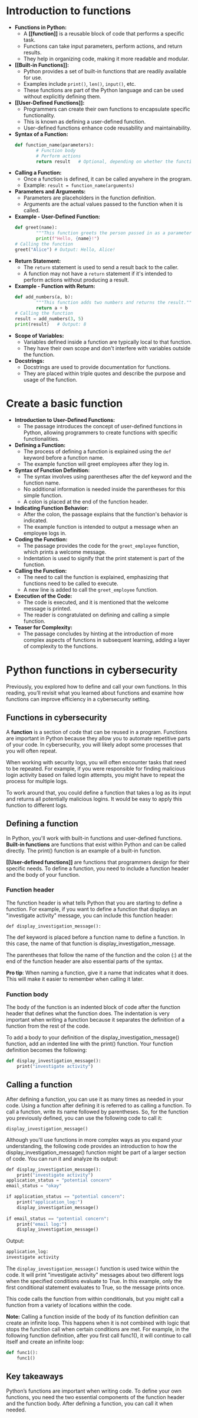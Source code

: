 # Introduction to functions

- **Functions in Python:**
	- A **[[function]]** is a reusable block of code that performs a specific task.
	- Functions can take input parameters, perform actions, and return results.
	- They help in organizing code, making it more readable and modular.
- **[[Built-in Functions]]:**
	- Python provides a set of built-in functions that are readily available for use.
	- Examples include `print()`, `len()`, `input()`, etc.
	- These functions are part of the Python language and can be used without explicitly defining them.
- **[[User-Defined Functions]]:**
	- Programmers can create their own functions to encapsulate specific functionality.
	- This is known as defining a user-defined function.
	- User-defined functions enhance code reusability and maintainability.
- **Syntax of a Function:**
	```python
	def function_name(parameters):
			# Function body
			# Perform actions
			return result	# Optional, depending on whether the function should return a value
	```
- **Calling a Function:**
	- Once a function is defined, it can be called anywhere in the program.
	- Example: `result = function_name(arguments)`
- **Parameters and Arguments:**
	- Parameters are placeholders in the function definition.
	- Arguments are the actual values passed to the function when it is called.
- **Example - User-Defined Function:**
	```python
	def greet(name):
			"""This function greets the person passed in as a parameter."""
			print(f"Hello, {name}!")
	# Calling the function
	greet("Alice") # Output: Hello, Alice!
	```
- **Return Statement:**
	- The `return` statement is used to send a result back to the caller.
	- A function may not have a `return` statement if it's intended to perform actions without producing a result.
- **Example - Function with Return:**
	```python
	def add_numbers(a, b):
			"""This function adds two numbers and returns the result."""
			return a + b
	# Calling the function
	result = add_numbers(3, 5)
	print(result)	# Output: 8
	```
- **Scope of Variables:**
	- Variables defined inside a function are typically local to that function.
	- They have their own scope and don't interfere with variables outside the function.
- **Docstrings:**
	- Docstrings are used to provide documentation for functions.
	- They are placed within triple quotes and describe the purpose and usage of the function.

# Create a basic function

- **Introduction to User-Defined Functions:**
	- The passage introduces the concept of user-defined functions in Python, allowing programmers to create functions with specific functionalities.
- **Defining a Function:**
	- The process of defining a function is explained using the `def` keyword before a function name.
	- The example function will greet employees after they log in.
- **Syntax of Function Definition:**
	- The syntax involves using parentheses after the def keyword and the function name.
	- No additional information is needed inside the parentheses for this simple function.
	- A colon is placed at the end of the function header.
- **Indicating Function Behavior:**
	- After the colon, the passage explains that the function's behavior is indicated.
	- The example function is intended to output a message when an employee logs in.
- **Coding the Function:**
	- The passage provides the code for the `greet_employee` function, which prints a welcome message.
	- Indentation is used to signify that the print statement is part of the function.
- **Calling the Function:**
	- The need to call the function is explained, emphasizing that functions need to be called to execute.
	- A new line is added to call the `greet_employee` function.
- **Execution of the Code:**
	- The code is executed, and it is mentioned that the welcome message is printed.
	- The reader is congratulated on defining and calling a simple function.
- **Teaser for Complexity:**
	- The passage concludes by hinting at the introduction of more complex aspects of functions in subsequent learning, adding a layer of complexity to the functions.

# Python functions in cybersecurity

Previously, you explored how to define and call your own functions. In this reading, you’ll revisit what you learned about functions and examine how functions can improve efficiency in a cybersecurity setting.

## Functions in cybersecurity

A **function** is a section of code that can be reused in a program. Functions are important in Python because they allow you to automate repetitive parts of your code. In cybersecurity, you will likely adopt some processes that you will often repeat.

When working with security logs, you will often encounter tasks that need to be repeated. For example, if you were responsible for finding malicious login activity based on failed login attempts, you might have to repeat the process for multiple logs.

To work around that, you could define a function that takes a log as its input and returns all potentially malicious logins. It would be easy to apply this function to different logs.

## Defining a function

In Python, you'll work with built-in functions and user-defined functions. **Built-in functions** are functions that exist within Python and can be called directly. The print() function is an example of a built-in function.

**[[User-defined functions]]** are functions that programmers design for their specific needs. To define a function, you need to include a function header and the body of your function.

### **Function header**

The function header is what tells Python that you are starting to define a function. For example, if you want to define a function that displays an "investigate activity" message, you can include this function header:

`def display_investigation_message():`

The def keyword is placed before a function name to define a function. In this case, the name of that function is display_investigation_message. 

The parentheses that follow the name of the function and the colon (:) at the end of the function header are also essential parts of the syntax.

**Pro tip**: When naming a function, give it a name that indicates what it does. This will make it easier to remember when calling it later.

### **Function body**

The body of the function is an indented block of code after the function header that defines what the function does. The indentation is very important when writing a function because it separates the definition of a function from the rest of the code.

To add a body to your definition of the display_investigation_message() function, add an indented line with the print() function. Your function definition becomes the following:

```python
def display_investigation_message():
    print("investigate activity")
```

## Calling a function

After defining a function, you can use it as many times as needed in your code. Using a function after defining it is referred to as calling a function. To call a function, write its name followed by parentheses. So, for the function you previously defined, you can use the following code to call it:

`display_investigation_message()`

Although you'll use functions in more complex ways as you expand your understanding, the following code provides an introduction to how the display_investigation_message() function might be part of a larger section of code. You can run it and analyze its output:

```python
def display_investigation_message():
    print("investigate activity")
application_status = "potential concern"
email_status = "okay"

if application_status == "potential concern":
    print("application_log:")
    display_investigation_message()
    
if email_status == "potential concern":
    print("email log:")
    display_investigation_message()
```
Output:
```python
application_log:
investigate activity
```

The `display_investigation_message()` function is used twice within the code. It will print "investigate activity" messages about two different logs when the specified conditions evaluate to True. In this example, only the first conditional statement evaluates to True, so the message prints once.

This code calls the function from within conditionals, but you might call a function from a variety of locations within the code.

**Note:** Calling a function inside of the body of its function definition can create an infinite loop. This happens when it is not combined with logic that stops the function call when certain conditions are met. For example, in the following function definition, after you first call func1(), it will continue to call itself and create an infinite loop: 

```python
def func1():
    func1()
```

## Key takeaways

Python’s functions are important when writing code. To define your own functions, you need the two essential components of the function header and the function body. After defining a function, you can call it when needed.